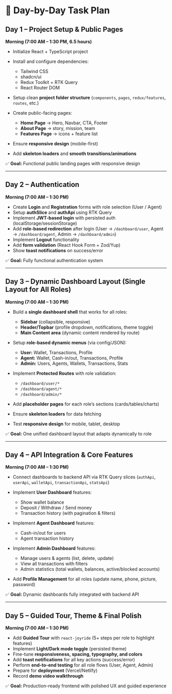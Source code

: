# 📅 Day-by-Day Task Plan

## **Day 1 – Project Setup & Public Pages**

**Morning (7:00 AM – 1:30 PM, 6.5 hours)**

- Initialize React + TypeScript project
- Install and configure dependencies:

  - Tailwind CSS
  - shadcn/ui
  - Redux Toolkit + RTK Query
  - React Router DOM

- Setup clean **project folder structure** (`components`, `pages`, `redux/features`, `routes`, etc.)
- Create public-facing pages:

  - **Home Page** → Hero, Navbar, CTA, Footer
  - **About Page** → story, mission, team
  - **Features Page** → icons + feature list

- Ensure **responsive design** (mobile-first)
- Add **skeleton loaders** and **smooth transitions/animations**

✅ **Goal:** Functional public landing pages with responsive design

---

## **Day 2 – Authentication**

**Morning (7:00 AM – 1:30 PM)**

- Create **Login** and **Registration** forms with role selection (User / Agent)
- Setup **authSlice** and **authApi** using RTK Query
- Implement **JWT-based login** with persisted auth (localStorage/sessionStorage)
- Add **role-based redirection** after login (User → `/dashboard/user`, Agent → `/dashboard/agent`, Admin → `/dashboard/admin`)
- Implement **Logout** functionality
- Add **form validation** (React Hook Form + Zod/Yup)
- Show **toast notifications** on success/error

✅ **Goal:** Fully functional authentication system

---

## **Day 3 – Dynamic Dashboard Layout (Single Layout for All Roles)**

**Morning (7:00 AM – 1:30 PM)**

- Build a **single dashboard shell** that works for all roles:

  - **Sidebar** (collapsible, responsive)
  - **Header/Topbar** (profile dropdown, notifications, theme toggle)
  - **Main Content area** (dynamic content rendered by route)

- Setup **role-based dynamic menus** (via config/JSON):

  - **User:** Wallet, Transactions, Profile
  - **Agent:** Wallet, Cash-in/out, Transactions, Profile
  - **Admin:** Users, Agents, Wallets, Transactions, Stats

- Implement **Protected Routes** with role validation:

  - `/dashboard/user/*`
  - `/dashboard/agent/*`
  - `/dashboard/admin/*`

- Add **placeholder pages** for each role’s sections (cards/tables/charts)
- Ensure **skeleton loaders** for data fetching
- Test **responsive design** for mobile, tablet, desktop

✅ **Goal:** One unified dashboard layout that adapts dynamically to role

---

## **Day 4 – API Integration & Core Features**

**Morning (7:00 AM – 1:30 PM)**

- Connect dashboards to backend API via RTK Query slices (`authApi`, `userApi`, `walletApi`, `transactionApi`, `statsApi`)
- Implement **User Dashboard** features:

  - Show wallet balance
  - Deposit / Withdraw / Send money
  - Transaction history (with pagination & filters)

- Implement **Agent Dashboard** features:

  - Cash-in/out for users
  - Agent transaction history

- Implement **Admin Dashboard** features:

  - Manage users & agents (list, delete, update)
  - View all transactions with filters
  - Admin statistics (total wallets, balances, active/blocked accounts)

- Add **Profile Management** for all roles (update name, phone, picture, password)

✅ **Goal:** Dynamic dashboards fully integrated with backend API

---

## **Day 5 – Guided Tour, Theme & Final Polish**

**Morning (7:00 AM – 1:30 PM)**

- Add **Guided Tour** with `react-joyride` (5+ steps per role to highlight features)
- Implement **Light/Dark mode toggle** (persisted theme)
- Fine-tune **responsiveness, spacing, typography, and colors**
- Add **toast notifications** for all key actions (success/error)
- Perform **end-to-end testing** for all role flows (User, Agent, Admin)
- Prepare for **deployment** (Vercel/Netlify)
- Record **demo video walkthrough**

✅ **Goal:** Production-ready frontend with polished UX and guided experience
